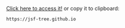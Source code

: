 [Click here to access it!](https://jsf-tree.github.io) or copy it to clipboard:
```
https://jsf-tree.github.io
```
